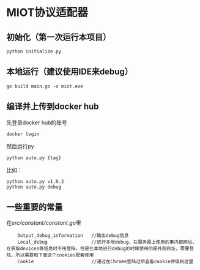 # MIOT协议适配器

## 初始化（第一次运行本项目）
```
python initialize.py
```
## 本地运行（建议使用IDE来debug）
```
go build main.go -o miot.exe
```
## 编译并上传到docker hub
先登录docker hub的账号
```
docker login
```
然后运行py
```
python auto.py {tag}
```
比如：
```
python auto.py v1.0.2
python auto.py debug
```
## 一些重要的常量
在*src/constant/constant.go*里
```	
    Output_debug_information   //输出debug信息
    Local_debug                //进行本地debug，在服务器上使用的事内部网址，在获取devices等信息时不用登陆，但是在本地进行debug的时候使用的是外部网址，需要登陆，所以需要和下面这个cookies配套使用
    Cookie                     //通过在Chrome登陆过后查看cookie并填到这里
```